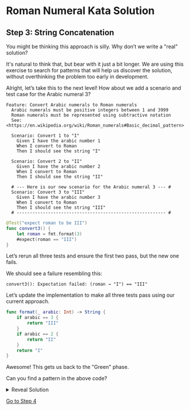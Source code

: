 # Roman Numeral Kata Solution

## Step 3: String Concatenation

You might be thinking this approach is silly. Why don’t we write a "real" solution?

It's natural to think that, but bear with it just a bit longer. We are using this exercise to search for patterns that
will help us discover the solution, without overthinking the problem too early in development.

Alright, let’s take this to the next level! How about we add a scenario and test case for the Arabic numeral 3?

```gherkin
Feature: Convert Arabic numerals to Roman numerals
  Arabic numerals must be positive integers between 1 and 3999
  Roman numerals must be represented using subtractive notation
  See: <https://en.wikipedia.org/wiki/Roman_numerals#Basic_decimal_pattern>

  Scenario: Convert 1 to "I"
    Given I have the arabic number 1
    When I convert to Roman
    Then I should see the string "I"

  Scenario: Convert 2 to "II"
    Given I have the arabic number 2
    When I convert to Roman
    Then I should see the string "II"

  # --- Here is our new scenario for the Arabic numeral 3 --- #
  Scenario: Convert 3 to "III"
    Given I have the arabic number 3
    When I convert to Roman
    Then I should see the string "III"
  # --------------------------------------------------------- #
```

```swift
@Test("expect roman to be III")
func convert3() {
    let roman = fmt.format(3)
    #expect(roman == "III")
}
```

Let’s rerun all three tests and ensure the first two pass, but the new one fails.

We should see a failure resembling this:

```text
convert3(): Expectation failed: (roman → "I") == "III"
```

Let’s update the implementation to make all three tests pass using our current approach.

```swift
func format(_ arabic: Int) -> String {
    if arabic == 3 {
        return "III"
    }
    if arabic == 2 {
        return "II"
    }
    return "I"
}
```

Awesome! This gets us back to the "Green" phase.

Can you find a pattern in the above code?

<details>

<summary>Reveal Solution</summary>

### Did you find this one?

A pattern emerges: As the Arabic number increments, we append “I” to the Roman numeral string.

As we begin the "Refactor" phase of our TDD cycle, we can predict the final solution will involve string concatenation
of some sort.

Let’s make that more obvious in our code before we move to the next step.

```swift
func format(_ arabic: Int) -> String {
    if arabic == 3 {
        return "I" + "I" + "I"
    }
    if arabic == 2 {
        return "I" + "I"
    }
    return "I"
}
```

Let’s give the unit tests another spin to make sure we’re still in the "Green" phase.

Congratulations! We now have a clear example of a fundamental pattern for this algorithm.

</details>

[Go to Step 4](./Step_04.md)
